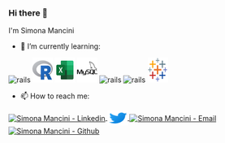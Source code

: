 ### Hi there 👋

<!--
**simonamancini73/simonamancini73** is a ✨ _special_ ✨ repository because its `README.md` (this file) appears on your GitHub profile.

I'm Simona Mancini

- 🔭 I’m currently working on ...
- 🌱 I’m currently learning ...
- 👯 I’m looking to collaborate on ...
- 🤔 I’m looking for help with ...
- 💬 Ask me about ...
- 📫 How to reach me:

<a href="https://www.linkedin.com/in/simona-mancini-78aa02211//"><img align="left" src="https://raw.githubusercontent.com/yushi1007/simonamancini73/main/images/linkedin.svg" alt="Simona Mancini | LinkedIn" width="21px"/></a>
</br>

## [My Portfolio](https://anabeatrizmacedo241.github.io/AnaBeatrizMacedo_Portfolio/)

-->

I'm Simona Mancini

- 🌱 I’m currently learning:

<img src="https://cdn.jsdelivr.net/gh/devicons/devicon/icons/python/python-original.svg" alt="rails" width='40' height='49' style='max-width: 100%;'></img>
<img src='https://raw.githubusercontent.com/devicons/devicon/00f02ef57fb7601fd1ddcc2fe6fe670fef3ae3e4/icons/r/r-original.svg' alt="rails" width='40' height='49' style='max-width: 100%;'></img>
<img src="https://raw.githubusercontent.com/simonamancini73/simonamancini73/main/images/excel.png" alt="rails" width='40' height='49' style='max-width: 100%;'></img>
<img src="https://raw.githubusercontent.com/simonamancini73/simonamancini73/main/images/mysql.png" alt="rails" width='40' height='49' style='max-width: 100%;'></img>
<img src="https://cdn.jsdelivr.net/gh/devicons/devicon/icons/jupyter/jupyter-original-wordmark.svg" alt="rails" width='40' height='49' style='max-width: 100%;'></img>
<img src="https://cdn.worldvectorlogo.com/logos/power-bi.svg" alt="rails" width='40' height='49' style='max-width: 100%;'></img>
<img src="https://raw.githubusercontent.com/simonamancini73/simonamancini73/main/images/tableau.png" alt="rails" width='40' height='49' style='max-width: 100%;'></img>


- 📫 How to reach me:

<a href="https://www.linkedin.com/in/ana-beatriz-oliveira-de-macedo-85b05b215/" target="_blank">
<img align="center" alt='Simona Mancini - Linkedin' height='30' width='40' src="https://cdn.jsdelivr.net/gh/devicons/devicon/icons/linkedin/linkedin-original.svg" style="max-width:100%;">
<a href="https://twitter.com/SimonaMancini73" target="_blank">
<img align="center" alt='Simona Mancini - Twitter' height='30' width='40' src="https://raw.githubusercontent.com/simonamancini73/simonamancini73/main/images/twitter.png" style="max-width: 100%;">
<a href="smancini73@gmail.com" target="_blank">
<img align="center" alt='Simona Mancini - Email' height='30' width= '40' src="https://camo.githubusercontent.com/4a3dd8d10a27c272fd04b2ce8ed1a130606f95ea6a76b5e19ce8b642faa18c27/68747470733a2f2f6564656e742e6769746875622e696f2f537570657254696e7949636f6e732f696d616765732f7376672f676d61696c2e737667" style="max-width: 100%;">
<a href="https://github.com/simonamancini73" target="_blank">
<img align="center" alt='Simona Mancini - Github' height='30' width='40' src="https://cdn.jsdelivr.net/gh/devicons/devicon/icons/github/github-original.svg" style="max-width: 100%;">








